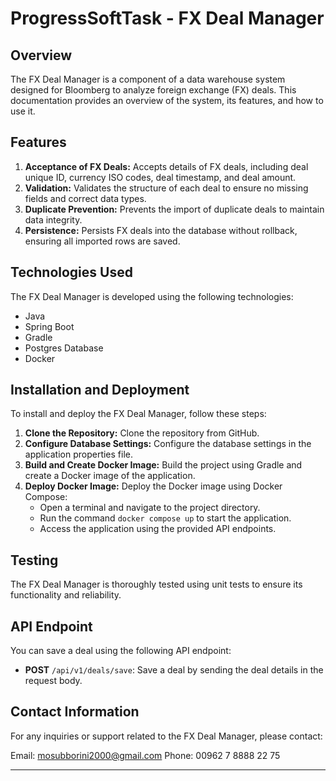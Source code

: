 # ProgressSoftTask - FX Deal Manager

## Overview

The FX Deal Manager is a component of a data warehouse system designed for Bloomberg to analyze foreign exchange (FX) deals. This documentation provides an overview of the system, its features, and how to use it.

## Features

1. **Acceptance of FX Deals:** Accepts details of FX deals, including deal unique ID, currency ISO codes, deal timestamp, and deal amount.
2. **Validation:** Validates the structure of each deal to ensure no missing fields and correct data types.
3. **Duplicate Prevention:** Prevents the import of duplicate deals to maintain data integrity.
4. **Persistence:** Persists FX deals into the database without rollback, ensuring all imported rows are saved.

## Technologies Used

The FX Deal Manager is developed using the following technologies:

- Java
- Spring Boot
- Gradle
- Postgres Database
- Docker

## Installation and Deployment

To install and deploy the FX Deal Manager, follow these steps:

1. **Clone the Repository:** Clone the repository from GitHub.
2. **Configure Database Settings:** Configure the database settings in the application properties file.
3. **Build and Create Docker Image:** Build the project using Gradle and create a Docker image of the application.
4. **Deploy Docker Image:** Deploy the Docker image using Docker Compose:
    - Open a terminal and navigate to the project directory.
    - Run the command `docker compose up` to start the application.
    - Access the application using the provided API endpoints.

## Testing

The FX Deal Manager is thoroughly tested using unit tests to ensure its functionality and reliability.

## API Endpoint

You can save a deal using the following API endpoint:

- **POST** `/api/v1/deals/save`: Save a deal by sending the deal details in the request body.

## Contact Information

For any inquiries or support related to the FX Deal Manager, please contact:

Email: mosubborini2000@gmail.com
Phone: 00962 7 8888 22 75

---
